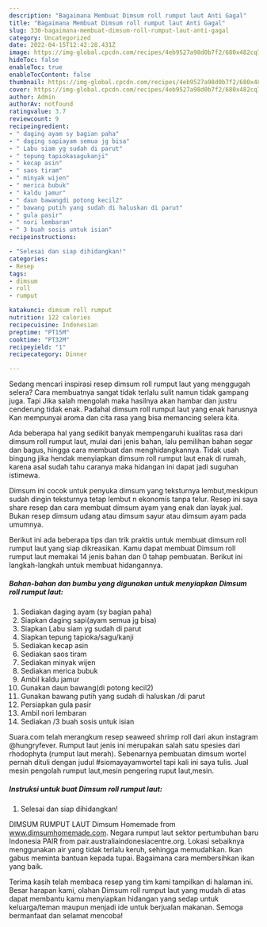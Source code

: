 ```yaml
---
description: "Bagaimana Membuat Dimsum roll rumput laut Anti Gagal"
title: "Bagaimana Membuat Dimsum roll rumput laut Anti Gagal"
slug: 330-bagaimana-membuat-dimsum-roll-rumput-laut-anti-gagal
category: Uncategorized
date: 2022-04-15T12:42:28.431Z
image: https://img-global.cpcdn.com/recipes/4eb9527a98d0b7f2/680x482cq70/dimsum-roll-rumput-laut-foto-resep-utama.jpg
hideToc: false
enableToc: true
enableTocContent: false
thumbnail: https://img-global.cpcdn.com/recipes/4eb9527a98d0b7f2/680x482cq70/dimsum-roll-rumput-laut-foto-resep-utama.jpg
cover: https://img-global.cpcdn.com/recipes/4eb9527a98d0b7f2/680x482cq70/dimsum-roll-rumput-laut-foto-resep-utama.jpg
author: Admin
authorAv: notfound
ratingvalue: 3.7
reviewcount: 9
recipeingredient:
- " daging ayam sy bagian paha"
- " daging sapiayam semua jg bisa"
- " Labu siam yg sudah di parut"
- " tepung tapiokasagukanji"
- " kecap asin"
- " saos tiram"
- " minyak wijen"
- " merica bubuk"
- " kaldu jamur"
- " daun bawangdi potong kecil2"
- " bawang putih yang sudah di haluskan di parut"
- " gula pasir"
- " nori lembaran"
- " 3 buah sosis untuk isian"
recipeinstructions:

- "Selesai dan siap dihidangkan!"
categories:
- Resep
tags:
- dimsum
- roll
- rumput

katakunci: dimsum roll rumput 
nutrition: 122 calories
recipecuisine: Indonesian
preptime: "PT15M"
cooktime: "PT32M"
recipeyield: "1"
recipecategory: Dinner

---
```



Sedang mencari inspirasi resep dimsum roll rumput laut yang menggugah selera? Cara membuatnya sangat tidak terlalu sulit namun tidak gampang juga. Tapi Jika salah mengolah maka hasilnya akan hambar dan justru cenderung tidak enak. Padahal dimsum roll rumput laut yang enak harusnya Kan mempunyai aroma dan cita rasa yang bisa memancing selera kita.


Ada beberapa hal yang sedikit banyak mempengaruhi kualitas rasa dari dimsum roll rumput laut, mulai dari jenis bahan, lalu pemilihan bahan segar dan bagus, hingga cara membuat dan menghidangkannya. Tidak usah bingung jika hendak menyiapkan dimsum roll rumput laut enak di rumah, karena asal sudah tahu caranya maka hidangan ini dapat jadi suguhan istimewa.

Dimsum ini cocok untuk penyuka dimsum yang teksturnya lembut,meskipun sudah dingin teksturnya tetap lembut n ekonomis tanpa telur. Resep ini saya share resep dan cara membuat dimsum ayam yang enak dan layak jual. Bukan resep dimsum udang atau dimsum sayur atau dimsum ayam pada umumnya.


Berikut ini ada beberapa tips dan trik praktis untuk membuat dimsum roll rumput laut yang siap dikreasikan. Kamu dapat membuat Dimsum roll rumput laut memakai 14 jenis bahan dan 0 tahap pembuatan. Berikut ini langkah-langkah untuk membuat hidangannya.

<!--inarticleads1-->

##### Bahan-bahan dan bumbu yang digunakan untuk menyiapkan Dimsum roll rumput laut:

1. Sediakan  daging ayam (sy bagian paha)
1. Siapkan  daging sapi(ayam semua jg bisa)
1. Siapkan  Labu siam yg sudah di parut
1. Siapkan  tepung tapioka/sagu/kanji
1. Sediakan  kecap asin
1. Sediakan  saos tiram
1. Sediakan  minyak wijen
1. Sediakan  merica bubuk
1. Ambil  kaldu jamur
1. Gunakan  daun bawang(di potong kecil2)
1. Gunakan  bawang putih yang sudah di haluskan /di parut
1. Persiapkan  gula pasir
1. Ambil  nori lembaran
1. Sediakan  /3 buah sosis untuk isian


Suara.com telah merangkum resep seaweed shrimp roll dari akun instagram @hungryfever. Rumput laut jenis ini merupakan salah satu spesies dari rhodophyta (rumput laut merah). Sebenarnya pembuatan dimsum wortel pernah dituli dengan judul #siomayayamwortel tapi kali ini saya tulis. Jual mesin pengolah rumput laut,mesin pengering ruput laut,mesin. 

<!--inarticleads2-->

##### Instruksi untuk buat Dimsum roll rumput laut:


1. Selesai dan siap dihidangkan!

DIMSUM RUMPUT LAUT Dimsum Homemade from www.dimsumhomemade.com. Negara rumput laut sektor pertumbuhan baru Indonesia PAIR from pair.australiaindonesiacentre.org. Lokasi sebaiknya menggunakan air yang tidak terlalu keruh, sehingga memudahkan. Ikan gabus meminta bantuan kepada tupai. Bagaimana cara membersihkan ikan yang baik. 

Terima kasih telah membaca resep yang tim kami tampilkan di halaman ini. Besar harapan kami, olahan Dimsum roll rumput laut yang mudah di atas dapat membantu kamu menyiapkan hidangan yang sedap untuk keluarga/teman maupun menjadi ide untuk berjualan makanan. Semoga bermanfaat dan selamat mencoba!
